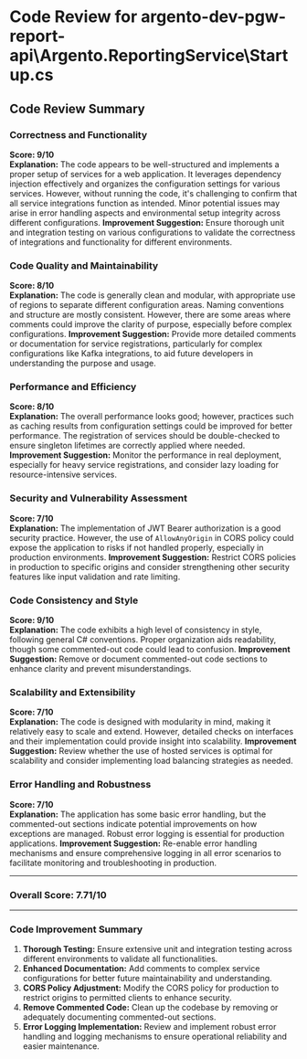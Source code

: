 # Code Review for argento-dev-pgw-report-api\Argento.ReportingService\Startup.cs

## Code Review Summary

### Correctness and Functionality
**Score: 9/10**  
**Explanation:** The code appears to be well-structured and implements a proper setup of services for a web application. It leverages dependency injection effectively and organizes the configuration settings for various services. However, without running the code, it's challenging to confirm that all service integrations function as intended. Minor potential issues may arise in error handling aspects and environmental setup integrity across different configurations.
**Improvement Suggestion:** Ensure thorough unit and integration testing on various configurations to validate the correctness of integrations and functionality for different environments.

### Code Quality and Maintainability
**Score: 8/10**  
**Explanation:** The code is generally clean and modular, with appropriate use of regions to separate different configuration areas. Naming conventions and structure are mostly consistent. However, there are some areas where comments could improve the clarity of purpose, especially before complex configurations.
**Improvement Suggestion:** Provide more detailed comments or documentation for service registrations, particularly for complex configurations like Kafka integrations, to aid future developers in understanding the purpose and usage.

### Performance and Efficiency
**Score: 8/10**  
**Explanation:** The overall performance looks good; however, practices such as caching results from configuration settings could be improved for better performance. The registration of services should be double-checked to ensure singleton lifetimes are correctly applied where needed.
**Improvement Suggestion:** Monitor the performance in real deployment, especially for heavy service registrations, and consider lazy loading for resource-intensive services.

### Security and Vulnerability Assessment
**Score: 7/10**  
**Explanation:** The implementation of JWT Bearer authorization is a good security practice. However, the use of `AllowAnyOrigin` in CORS policy could expose the application to risks if not handled properly, especially in production environments.
**Improvement Suggestion:** Restrict CORS policies in production to specific origins and consider strengthening other security features like input validation and rate limiting.

### Code Consistency and Style
**Score: 9/10**  
**Explanation:** The code exhibits a high level of consistency in style, following general C# conventions. Proper organization aids readability, though some commented-out code could lead to confusion.
**Improvement Suggestion:** Remove or document commented-out code sections to enhance clarity and prevent misunderstandings.

### Scalability and Extensibility
**Score: 7/10**  
**Explanation:** The code is designed with modularity in mind, making it relatively easy to scale and extend. However, detailed checks on interfaces and their implementation could provide insight into scalability.
**Improvement Suggestion:** Review whether the use of hosted services is optimal for scalability and consider implementing load balancing strategies as needed.

### Error Handling and Robustness
**Score: 7/10**  
**Explanation:** The application has some basic error handling, but the commented-out sections indicate potential improvements on how exceptions are managed. Robust error logging is essential for production applications.
**Improvement Suggestion:** Re-enable error handling mechanisms and ensure comprehensive logging in all error scenarios to facilitate monitoring and troubleshooting in production.

---

### Overall Score: 7.71/10

---

### Code Improvement Summary
1. **Thorough Testing:** Ensure extensive unit and integration testing across different environments to validate all functionalities.
2. **Enhanced Documentation:** Add comments to complex service configurations for better future maintainability and understanding.
3. **CORS Policy Adjustment:** Modify the CORS policy for production to restrict origins to permitted clients to enhance security.
4. **Remove Commented Code:** Clean up the codebase by removing or adequately documenting commented-out sections.
5. **Error Logging Implementation:** Review and implement robust error handling and logging mechanisms to ensure operational reliability and easier maintenance.
